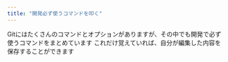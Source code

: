 ```yaml
---
title: "開発必ず使うコマンドを叩く"
---
```

Gitにはたくさんのコマンドとオプションがありますが、その中でも開発で必ず使うコマンドをまとめています
これだけ覚えていれば、自分が編集した内容を保存することができます
